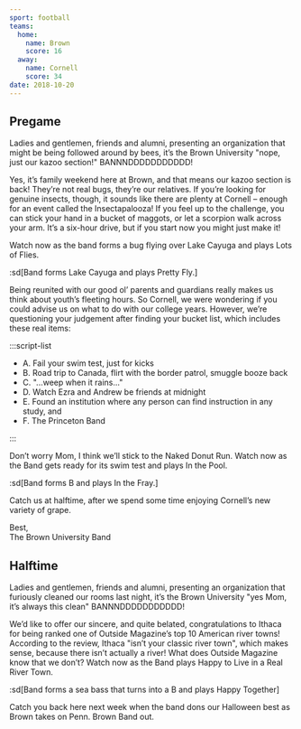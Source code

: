 ```yaml
---
sport: football
teams:
  home:
    name: Brown
    score: 16
  away:
    name: Cornell
    score: 34
date: 2018-10-20
---
```


## Pregame

Ladies and gentlemen, friends and alumni, presenting an organization that might be being followed around by bees, it’s the Brown University "nope, just our kazoo section!" BANNNDDDDDDDDDDD!

Yes, it’s family weekend here at Brown, and that means our kazoo section is back! They’re not real bugs, they’re our relatives. If you’re looking for genuine insects, though, it sounds like there are plenty at Cornell – enough for an event called the Insectapalooza! If you feel up to the challenge, you can stick your hand in a bucket of maggots, or let a scorpion walk across your arm. It’s a six-hour drive, but if you start now you might just make it!

Watch now as the band forms a bug flying over Lake Cayuga and plays Lots of Flies.

:sd[Band forms Lake Cayuga and plays Pretty Fly.]

Being reunited with our good ol’ parents and guardians really makes us think about youth’s fleeting hours. So Cornell, we were wondering if you could advise us on what to do with our college years. However, we’re questioning your judgement after finding your bucket list, which includes these real items:

:::script-list

- A. Fail your swim test, just for kicks
- B. Road trip to Canada, flirt with the border patrol, smuggle booze back
- C. "...weep when it rains..."
- D. Watch Ezra and Andrew be friends at midnight
- E. Found an institution where any person can find instruction in any study, and
- F. The Princeton Band

:::

Don’t worry Mom, I think we’ll stick to the Naked Donut Run. Watch now as the Band gets ready for its swim test and plays In the Pool.

:sd[Band forms B and plays In the Fray.]

Catch us at halftime, after we spend some time enjoying Cornell’s new variety of grape.

Best,\
The Brown University Band

## Halftime

Ladies and gentlemen, friends and alumni, presenting an organization that furiously cleaned our rooms last night, it’s the Brown University "yes Mom, it’s always this clean" BANNNDDDDDDDDDDD!

We’d like to offer our sincere, and quite belated, congratulations to Ithaca for being ranked one of Outside Magazine’s top 10 American river towns! According to the review, Ithaca "isn’t your classic river town", which makes sense, because there isn’t actually a river! What does Outside Magazine know that we don’t? Watch now as the Band plays Happy to Live in a Real River Town.

:sd[Band forms a sea bass that turns into a B and plays Happy Together]

Catch you back here next week when the band dons our Halloween best as Brown takes on Penn. Brown Band out.
